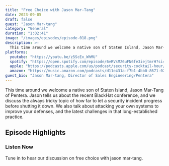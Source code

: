 ```yaml
---
title: "Free Choice with Jason Mar-Tang"
date: 2023-09-05
draft: false
guest: "Jason Mar-tang"
category: "General"
duration: "1:02:41"
image: "/images/episodes/episode-018.png"
description: >-
  This time around we welcome a native son of Staten Island, Jason Mar-Tang of Pentera. Jason tells us about the recent BlackHat conference, and we discuss the always tricky topic of how far to let a security incident progress before shutting it down. We also talk about attacking your own systems to improve your defenses, and the latest challenges in that long-established practice.
platforms:
  youtube: "https://youtu.be/z5ScEx_WhMU"
  spotify: "https://open.spotify.com/episode/6vRVsMZ6uFN6fe3iejtmrH?si=020ad646f6ee49ff"
  apple: "https://podcasts.apple.com/us/podcast/security-cocktail-hour/id1679376200?i=1000626814805"
  amazon: "https://music.amazon.com/podcasts/d11e431a-f7b1-4bb0-8671-024afce9ade6/security-cocktail-hour"
guest_bio: "Jason Mar-tang, Director of Sales Engineering/Pentera"
---
```


This time around we welcome a native son of Staten Island, Jason Mar-Tang of Pentera. Jason tells us about the recent BlackHat conference, and we discuss the always tricky topic of how far to let a security incident progress before shutting it down. We also talk about attacking your own systems to improve your defenses, and the latest challenges in that long-established practice.

## Episode Highlights

### Listen Now

Tune in to hear our discussion on free choice with jason mar-tang.